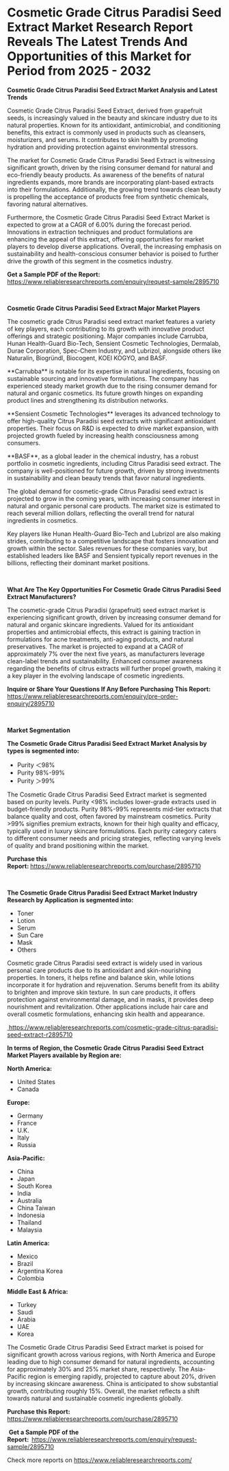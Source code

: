<p><h1>Cosmetic Grade Citrus Paradisi Seed Extract Market Research Report Reveals The Latest Trends And Opportunities of this Market for Period from 2025 - 2032</h1></p><p><strong>Cosmetic Grade Citrus Paradisi Seed Extract Market Analysis and Latest Trends</strong></p>
<p><p>Cosmetic Grade Citrus Paradisi Seed Extract, derived from grapefruit seeds, is increasingly valued in the beauty and skincare industry due to its natural properties. Known for its antioxidant, antimicrobial, and conditioning benefits, this extract is commonly used in products such as cleansers, moisturizers, and serums. It contributes to skin health by promoting hydration and providing protection against environmental stressors.</p><p>The market for Cosmetic Grade Citrus Paradisi Seed Extract is witnessing significant growth, driven by the rising consumer demand for natural and eco-friendly beauty products. As awareness of the benefits of natural ingredients expands, more brands are incorporating plant-based extracts into their formulations. Additionally, the growing trend towards clean beauty is propelling the acceptance of products free from synthetic chemicals, favoring natural alternatives.</p><p>Furthermore, the Cosmetic Grade Citrus Paradisi Seed Extract Market is expected to grow at a CAGR of 6.00% during the forecast period. Innovations in extraction techniques and product formulations are enhancing the appeal of this extract, offering opportunities for market players to develop diverse applications. Overall, the increasing emphasis on sustainability and health-conscious consumer behavior is poised to further drive the growth of this segment in the cosmetics industry.</p></p>
<p><strong>Get a Sample PDF of the Report:&nbsp;</strong> <a href="https://www.reliableresearchreports.com/enquiry/request-sample/2895710?utm_campaign=2267&utm_medium=2&utm_source=Github&utm_content=ia&utm_term=15032025&utm_id=cosmetic-grade-citrus-paradisi-seed-extract">https://www.reliableresearchreports.com/enquiry/request-sample/2895710</a></p>
<p>&nbsp;</p>
<p><strong>Cosmetic Grade Citrus Paradisi Seed Extract Major Market Players</strong></p>
<p><p>The cosmetic grade Citrus Paradisi seed extract market features a variety of key players, each contributing to its growth with innovative product offerings and strategic positioning. Major companies include Carrubba, Hunan Health-Guard Bio-Tech, Sensient Cosmetic Technologies, Dermalab, Durae Corporation, Spec-Chem Industry, and Lubrizol, alongside others like Naturalin, Biogründl, Biocogent, KOEI KOGYO, and BASF.</p><p>**Carrubba** is notable for its expertise in natural ingredients, focusing on sustainable sourcing and innovative formulations. The company has experienced steady market growth due to the rising consumer demand for natural and organic cosmetics. Its future growth hinges on expanding product lines and strengthening its distribution networks.</p><p>**Sensient Cosmetic Technologies** leverages its advanced technology to offer high-quality Citrus Paradisi seed extracts with significant antioxidant properties. Their focus on R&D is expected to drive market expansion, with projected growth fueled by increasing health consciousness among consumers.</p><p>**BASF**, as a global leader in the chemical industry, has a robust portfolio in cosmetic ingredients, including Citrus Paradisi seed extract. The company is well-positioned for future growth, driven by strong investments in sustainability and clean beauty trends that favor natural ingredients.</p><p>The global demand for cosmetic-grade Citrus Paradisi seed extract is projected to grow in the coming years, with increasing consumer interest in natural and organic personal care products. The market size is estimated to reach several million dollars, reflecting the overall trend for natural ingredients in cosmetics.</p><p>Key players like Hunan Health-Guard Bio-Tech and Lubrizol are also making strides, contributing to a competitive landscape that fosters innovation and growth within the sector. Sales revenues for these companies vary, but established leaders like BASF and Sensient typically report revenues in the billions, reflecting their dominant market positions.</p></p>
<p>&nbsp;</p>
<p><strong>What Are The Key Opportunities For Cosmetic Grade Citrus Paradisi Seed Extract Manufacturers?</strong></p>
<p><p>The cosmetic-grade Citrus Paradisi (grapefruit) seed extract market is experiencing significant growth, driven by increasing consumer demand for natural and organic skincare ingredients. Valued for its antioxidant properties and antimicrobial effects, this extract is gaining traction in formulations for acne treatments, anti-aging products, and natural preservatives. The market is projected to expand at a CAGR of approximately 7% over the next five years, as manufacturers leverage clean-label trends and sustainability. Enhanced consumer awareness regarding the benefits of citrus extracts will further propel growth, making it a key player in the evolving landscape of cosmetic ingredients.</p></p>
<p><strong>Inquire or Share Your Questions If Any Before Purchasing This Report:</strong> <a href="https://www.reliableresearchreports.com/enquiry/pre-order-enquiry/2895710?utm_campaign=2267&utm_medium=2&utm_source=Github&utm_content=ia&utm_term=15032025&utm_id=cosmetic-grade-citrus-paradisi-seed-extract">https://www.reliableresearchreports.com/enquiry/pre-order-enquiry/2895710</a></p>
<p>&nbsp;</p>
<p><strong>Market Segmentation</strong></p>
<p><strong>The Cosmetic Grade Citrus Paradisi Seed Extract Market Analysis by types is segmented into:</strong></p>
<p><ul><li>Purity ＜98%</li><li>Purity 98%-99%</li><li>Purity ＞99%</li></ul></p>
<p><p>The Cosmetic Grade Citrus Paradisi Seed Extract market is segmented based on purity levels. Purity <98% includes lower-grade extracts used in budget-friendly products. Purity 98%-99% represents mid-tier extracts that balance quality and cost, often favored by mainstream cosmetics. Purity >99% signifies premium extracts, known for their high quality and efficacy, typically used in luxury skincare formulations. Each purity category caters to different consumer needs and pricing strategies, reflecting varying levels of quality and brand positioning within the market.</p></p>
<p><strong>Purchase this Report:&nbsp;</strong><a href="https://www.reliableresearchreports.com/purchase/2895710?utm_campaign=2267&utm_medium=2&utm_source=Github&utm_content=ia&utm_term=15032025&utm_id=cosmetic-grade-citrus-paradisi-seed-extract">https://www.reliableresearchreports.com/purchase/2895710</a></p>
<p>&nbsp;</p>
<p><strong>The Cosmetic Grade Citrus Paradisi Seed Extract Market Industry Research by Application is segmented into:</strong></p>
<p><ul><li>Toner</li><li>Lotion</li><li>Serum</li><li>Sun Care</li><li>Mask</li><li>Others</li></ul></p>
<p><p>Cosmetic grade Citrus Paradisi seed extract is widely used in various personal care products due to its antioxidant and skin-nourishing properties. In toners, it helps refine and balance skin, while lotions incorporate it for hydration and rejuvenation. Serums benefit from its ability to brighten and improve skin texture. In sun care products, it offers protection against environmental damage, and in masks, it provides deep nourishment and revitalization. Other applications include hair care and overall cosmetic formulations, enhancing skin health and appearance.</p></p>
<p><a href="https://www.reliableresearchreports.com/cosmetic-grade-citrus-paradisi-seed-extract-r2895710?utm_campaign=2267&utm_medium=2&utm_source=Github&utm_content=ia&utm_term=15032025&utm_id=cosmetic-grade-citrus-paradisi-seed-extract">&nbsp;https://www.reliableresearchreports.com/cosmetic-grade-citrus-paradisi-seed-extract-r2895710</a></p>
<p><strong>In terms of Region, the Cosmetic Grade Citrus Paradisi Seed Extract Market Players available by Region are:</strong></p>
<p>
    <p> <strong> North America: </strong>
        <ul>
            <li>United States</li>
            <li>Canada</li>
        </ul>
        </p> 
    <p> <strong> Europe: </strong>
        <ul>
            <li>Germany</li>
            <li>France</li>
            <li>U.K.</li>
            <li>Italy</li>
            <li>Russia</li>
        </ul>
        </p> 
    <p> <strong> Asia-Pacific: </strong>
        <ul>
            <li>China</li>
            <li>Japan</li>
            <li>South Korea</li>
            <li>India</li>
            <li>Australia</li>
            <li>China Taiwan</li>
            <li>Indonesia</li>
            <li>Thailand</li>
            <li>Malaysia</li>
        </ul>
        </p> 
    <p> <strong> Latin America: </strong>
        <ul>
            <li>Mexico</li>
            <li>Brazil</li>
            <li>Argentina Korea</li>
            <li>Colombia</li>
        </ul>
        </p> 
    <p> <strong> Middle East & Africa: </strong>
        <ul>
            <li>Turkey</li>
            <li>Saudi</li>
            <li>Arabia</li>
            <li>UAE</li>
            <li>Korea</li>
        </ul>
    </p>
    </p>
<p><p>The Cosmetic Grade Citrus Paradisi Seed Extract market is poised for significant growth across various regions, with North America and Europe leading due to high consumer demand for natural ingredients, accounting for approximately 30% and 25% market share, respectively. The Asia-Pacific region is emerging rapidly, projected to capture about 20%, driven by increasing skincare awareness. China is anticipated to show substantial growth, contributing roughly 15%. Overall, the market reflects a shift towards natural and sustainable cosmetic ingredients globally.</p></p>
<p><strong>Purchase this Report: </strong><a href="https://www.reliableresearchreports.com/purchase/2895710?utm_campaign=2267&utm_medium=2&utm_source=Github&utm_content=ia&utm_term=15032025&utm_id=cosmetic-grade-citrus-paradisi-seed-extract">https://www.reliableresearchreports.com/purchase/2895710</a></p>
<p>&nbsp;<strong>Get a Sample PDF of the Report:&nbsp;&nbsp;</strong><a href="https://www.reliableresearchreports.com/enquiry/request-sample/2895710?utm_campaign=2267&utm_medium=2&utm_source=Github&utm_content=ia&utm_term=15032025&utm_id=cosmetic-grade-citrus-paradisi-seed-extract">https://www.reliableresearchreports.com/enquiry/request-sample/2895710</a></p>
<p><strong></strong></p>
<p>Check more reports on <a href="https://www.reliableresearchreports.com/?utm_campaign=2267&utm_medium=2&utm_source=Github&utm_content=ia&utm_term=15032025&utm_id=cosmetic-grade-citrus-paradisi-seed-extract">https://www.reliableresearchreports.com/</a></p>